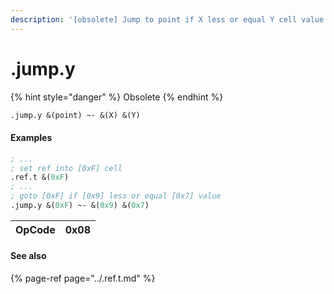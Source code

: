 ```yaml
---
description: '[obsolete] Jump to point if X less or equal Y cell value'
---
```


# .jump.y

{% hint style="danger" %}
Obsolete
{% endhint %}

```scheme
.jump.y &(point) ~- &(X) &(Y)
```

#### **Examples**

```scheme
; ...
; set ref into [0xF] cell
.ref.t &(0xF)
; ...
; goto [0xF] if [0x9] less or equal [0x7] value
.jump.y &(0xF) ~- &(0x9) &(0x7)
```



| OpCode | 0x08 |
| :--- | :--- |


#### See also

{% page-ref page="../.ref.t.md" %}

